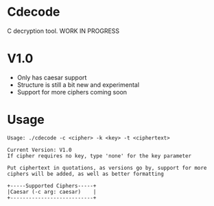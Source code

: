 # Cdecode
C decryption tool. WORK IN PROGRESS

# V1.0
- Only has caesar support
- Structure is still a bit new and experimental
- Support for more ciphers coming soon

# Usage
```
Usage: ./cdecode -c <cipher> -k <key> -t <ciphertext>

Current Version: V1.0
If cipher requires no key, type 'none' for the key parameter

Put ciphertext in quotations, as versions go by, support for more ciphers will be added, as well as better formatting

+-----Supported Ciphers-----+
|Caesar (-c arg: caesar)    |
+---------------------------+
```
